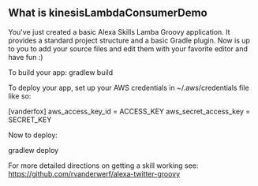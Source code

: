 What is kinesisLambdaConsumerDemo
--------------------------------------

You've just created a basic Alexa Skills Lamba Groovy application. It provides a standard project structure and
a basic Gradle plugin. Now is up to you to add your source files and edit them with your favorite editor
and have fun :)

To build your app:
gradlew build

To deploy your app, set up your AWS credentials in ~/.aws/credentials file like so:

[vanderfox]
aws_access_key_id = ACCESS_KEY
aws_secret_access_key = SECRET_KEY

Now to deploy:

gradlew deploy


For more detailed directions on getting a skill working see:
https://github.com/rvanderwerf/alexa-twitter-groovy
